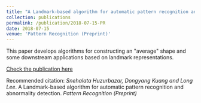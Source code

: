 ```yaml
---
title: "A Landmark-based algorithm for automatic pattern recognition and abnormality detection."
collection: publications
permalink: /publication/2018-07-15-PR
date: 2018-07-15
venue: 'Pattern Recognition (Preprint)'
---
```


This paper develops algorithms for constructing an "average" shape and some downstream applications based on landmark representations.

[Check the publication here](https://arxiv.org/abs/1602.05572)

Recommended citation: *Snehalata Huzurbazar, Dongyang Kuang and Long Lee*. A Landmark-based algorithm for automatic pattern recognition and abnormality detection. <i>Pattern Recognition (Preprint)</i>
